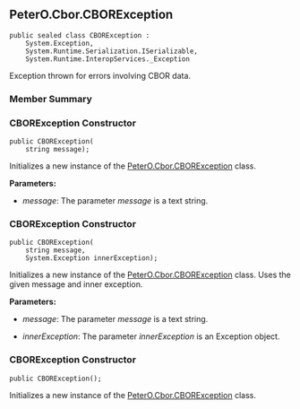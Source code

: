 ## PeterO.Cbor.CBORException

    public sealed class CBORException :
        System.Exception,
        System.Runtime.Serialization.ISerializable,
        System.Runtime.InteropServices._Exception

Exception thrown for errors involving CBOR data.

### Member Summary

<a id="Void_ctor_System_String"></a>
### CBORException Constructor

    public CBORException(
        string message);

Initializes a new instance of the [PeterO.Cbor.CBORException](PeterO.Cbor.CBORException.md) class.

<b>Parameters:</b>

 * <i>message</i>: The parameter  <i>message</i>
 is a text string.

<a id="Void_ctor_System_String_System_Exception"></a>
### CBORException Constructor

    public CBORException(
        string message,
        System.Exception innerException);

Initializes a new instance of the [PeterO.Cbor.CBORException](PeterO.Cbor.CBORException.md) class. Uses the given message and inner exception.

<b>Parameters:</b>

 * <i>message</i>: The parameter  <i>message</i>
 is a text string.

 * <i>innerException</i>: The parameter  <i>innerException</i>
 is an Exception object.

<a id="Void_ctor"></a>
### CBORException Constructor

    public CBORException();

Initializes a new instance of the [PeterO.Cbor.CBORException](PeterO.Cbor.CBORException.md) class.
